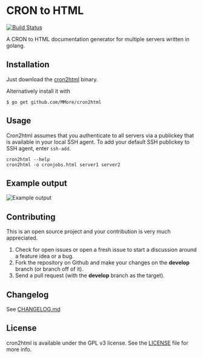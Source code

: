 # CRON to HTML
[![Build Status](https://travis-ci.org/MMore/cron2html.svg)](https://travis-ci.org/MMore/cron2html)

A CRON to HTML documentation generator for multiple servers written in golang.

## Installation

Just download the [cron2html](https://github.com/MMore/cron2html/releases) binary.

Alternatively install it with

```
$ go get github.com/MMore/cron2html
```

## Usage

Cron2html assumes that you authenticate to all servers via a publickey that is available in your local SSH agent. To add your default SSH publickey to SSH agent, enter `ssh-add`.

```
cron2html --help
cron2html -o cronjobs.html server1 server2
```

## Example output
![Example output](https://raw.github.com/MMore/cron2html/master/example.png)

## Contributing
This is an open source project and your contribution is very much appreciated.

1. Check for open issues or open a fresh issue to start a discussion around a feature idea or a bug.
2. Fork the repository on Github and make your changes on the **develop** branch (or branch off of it).
3. Send a pull request (with the **develop** branch as the target).


## Changelog
See [CHANGELOG.md](changelog.md)


## License
cron2html is available under the GPL v3 license. See the [LICENSE](LICENSE) file for more info.
